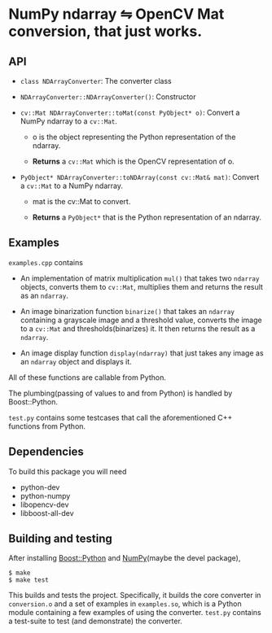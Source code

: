 NumPy ndarray ⇋ OpenCV Mat conversion, that just works.
===========================================================

API
-----

- `class NDArrayConverter`: The converter class
        
- `NDArrayConverter::NDArrayConverter()`: Constructor

- `cv::Mat NDArrayConverter::toMat(const PyObject* o)`: Convert a NumPy ndarray 
  to a `cv::Mat`. 

    - o is the object representing the Python representation of the ndarray.

    - **Returns** a `cv::Mat` which is the OpenCV representation of o.

- `PyObject* NDArrayConverter::toNDArray(const cv::Mat& mat)`: Convert a `cv::Mat` to a NumPy ndarray.
    
    - mat is the cv::Mat to convert.

    - **Returns** a `PyObject*` that is the Python representation of an ndarray.


Examples
--------

`examples.cpp` contains

- An implementation of matrix multiplication `mul()` that takes two
  `ndarray` objects, converts them to `cv::Mat`, multiplies them and returns
  the result as an `ndarray`.

- An image binarization function `binarize()` that takes an `ndarray`
  containing a grayscale image and a threshold value, converts the image to
  a `cv::Mat` and thresholds(binarizes) it. It then returns the result as
  a `ndarray`.

- An image display function `display(ndarray)` that just takes any image
  as an `ndarray` object and displays it.

All of these functions are callable from Python.

The plumbing(passing of values to and from Python) is handled by
Boost::Python.

`test.py` contains some testcases that call the aforementioned C++ functions
from Python.


Dependencies
------------

To build this package you will need

- python-dev
- python-numpy
- libopencv-dev
- libboost-all-dev


Building and testing
---------------------

After installing [Boost::Python][1] and [NumPy][2](maybe the devel package),
    
    $ make
    $ make test


This builds and tests the project. Specifically, it builds the core converter
in `conversion.o` and a set of examples in `examples.so`, which is a Python
module containing a few examples of using the converter. `test.py` contains
a test-suite to test (and demonstrate) the converter.

[1]: http://www.boost.org/doc/libs/1_53_0/libs/python/doc/index.html
[2]: http://www.numpy.org/

